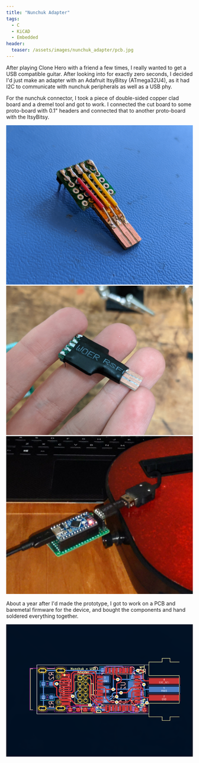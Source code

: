 ```yaml
---
title: "Nunchuk Adapter"
tags:
  - C
  - KiCAD
  - Embedded
header:
  teaser: /assets/images/nunchuk_adapter/pcb.jpg
---
```


After playing Clone Hero with a friend a few times, I really wanted to get a USB compatible guitar. After looking into for exactly zero seconds, I decided I'd just make an adapter with an Adafruit ItsyBitsy (ATmega32U4), as it had I2C to communicate with nunchuk peripherals as well as a USB phy.

For the nunchuk connector, I took a piece of double-sided copper clad board and a dremel tool and got to work. I connected the cut board to some proto-board with 0.1" headers and connected that to another proto-board with the ItsyBitsy.

![](/assets/images/nunchuk_adapter/IMG_20200226_165410.jpg)
![](/assets/images/nunchuk_adapter/IMG_20200226_180008.jpg)
![](/assets/images/nunchuk_adapter/IMG_20200229_192651_01.jpg)

About a year after I'd made the prototype, I got to work on a PCB and baremetal firmware for the device, and bought the components and hand soldered everything together.

![](/assets/images/nunchuk_adapter/layout.png)
